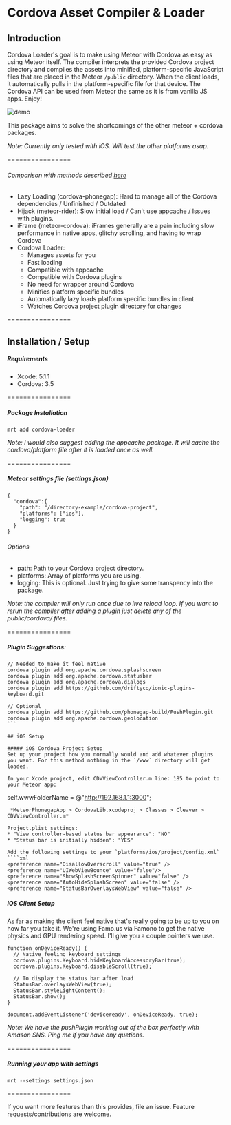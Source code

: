 Cordova Asset Compiler & Loader
================

## Introduction

Cordova Loader's goal is to make using Meteor with Cordova as easy as using Meteor itself. The compiler interprets the provided Cordova project directory and compiles the assets into minified, platform-specific JavaScript files that are placed in the Meteor `/public` directory. When the client loads, it automatically pulls in the platform-specific file for that device. The Cordova API can be used from Meteor the same as it is from vanilla JS apps. Enjoy!

![demo](http://cl.ly/image/29231q3f0N46/Image%202014-06-30%20at%2010.40.07%20AM.png)

This package aims to solve the shortcomings of the other meteor + cordova packages. 

*Note: Currently only tested with iOS. Will test the other platforms asap.*

================

###### Comparison with methods described [here](http://zeroasterisk.com/2013/08/22/meteor-phonegapcordova-roundup-fall-2013/)

* Lazy Loading (cordova-phonegap): Hard to manage all of the Cordova dependencies / Unfinished / Outdated
* Hijack (meteor-rider): Slow initial load / Can't use appcache / Issues with plugins.
* iFrame (meteor-cordova): iFrames generally are a pain including slow performance in native apps, glitchy scrolling, and having to wrap Cordova
* Cordova Loader: 
  * Manages assets for you
  * Fast loading
  * Compatible with appcache
  * Compatible with Cordova plugins
  * No need for wrapper around Cordova
  * Minifies platform specific bundles
  * Automatically lazy loads platform specific bundles in client
  * Watches Cordova project plugin directory for changes

================

## Installation / Setup

##### Requirements
* Xcode: 5.1.1
* Cordova: 3.5

================

##### Package Installation
````
mrt add cordova-loader
````
*Note: I would also suggest adding the appcache package. It will cache the cordova/platform file after it is loaded once as well.*

================

##### Meteor settings file (settings.json)
````
{
  "cordova":{
    "path": "/directory-example/cordova-project",
    "platforms": ["ios"],
    "logging": true
  }
}
````
###### Options
* path: Path to your Cordova project directory.
* platforms: Array of platforms you are using.
* logging: This is optional. Just trying to give some transpency into the package.

*Note: the compiler will only run once due to live reload loop. If you want to rerun the compiler after adding a plugin just delete any of the public/cordova/ files.*

================

##### Plugin Suggestions:
````
// Needed to make it feel native
cordova plugin add org.apache.cordova.splashscreen
cordova plugin add org.apache.cordova.statusbar
cordova plugin add org.apache.cordova.dialogs
cordova plugin add https://github.com/driftyco/ionic-plugins-keyboard.git

// Optional
cordova plugin add https://github.com/phonegap-build/PushPlugin.git
cordova plugin add org.apache.cordova.geolocation
```

## iOS Setup

##### iOS Cordova Project Setup
Set up your project how you normally would and add whatever plugins you want. For this method nothing in the `/www` directory will get loaded. 

In your Xcode project, edit CDVViewController.m line: 185 to point to your Meteor app:
````
self.wwwFolderName = @"http://192.168.1.1:3000";
````
 *MeteorPhonegapApp > CordovaLib.xcodeproj > Classes > Cleaver > CDVViewController.m*

Project.plist settings:
* "View controller-based status bar appearance": "NO"
* "Status bar is initially hidden": "YES"

Add the following settings to your `platforms/ios/project/config.xml`
````xml
<preference name="DisallowOverscroll" value="true" />
<preference name="UIWebViewBounce" value="false"/>
<preference name="ShowSplashScreenSpinner" value="false" />
<preference name="AutoHideSplashScreen" value="false" />
<preference name="StatusBarOverlaysWebView" value="false" />
````

##### iOS Client Setup

As far as making the client feel native that's really going to be up to you on how far you take it. We're using Famo.us via Famono to get the native physics and GPU rendering speed. I'll give you a couple pointers we use.

```
function onDeviceReady() {
  // Native feeling keyboard settings
  cordova.plugins.Keyboard.hideKeyboardAccessoryBar(true);
  cordova.plugins.Keyboard.disableScroll(true);

  // To display the status bar after load
  StatusBar.overlaysWebView(true);
  StatusBar.styleLightContent();
  StatusBar.show();
} 

document.addEventListener('deviceready', onDeviceReady, true);
```

*Note: We have the pushPlugin working out of the box perfectly with Amason SNS. Ping me if you have any quetions.*

================

##### Running your app with settings
````
mrt --settings settings.json
````
================

If you want more features than this provides, file an issue. Feature requests/contributions are welcome.
